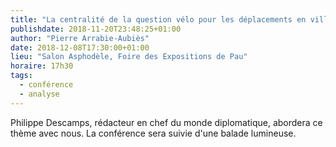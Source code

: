 ```yaml
---
title: "La centralité de la question vélo pour les déplacements en ville"
publishdate: 2018-11-20T23:48:25+01:00
author: "Pierre Arrabie-Aubiès"
date: 2018-12-08T17:30:00+01:00
lieu: "Salon Asphodèle, Foire des Expositions de Pau"
horaire: 17h30
tags:
  - conférence
  - analyse
---
```


Philippe Descamps, rédacteur en chef du monde diplomatique, abordera ce thème
avec nous. La conférence sera suivie d'une balade lumineuse.
